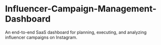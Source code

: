 # Influencer-Campaign-Management-Dashboard
An end-to-end SaaS dashboard for planning, executing, and analyzing influencer campaigns on Instagram.
